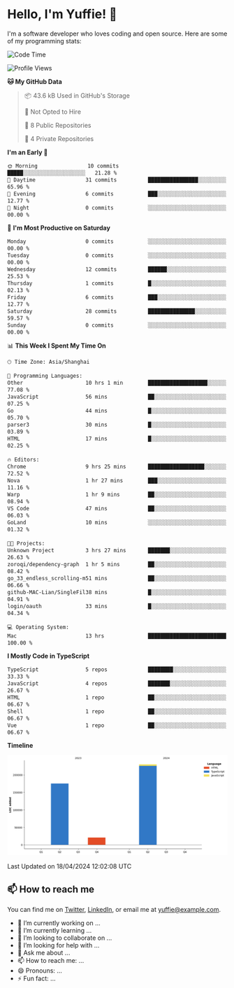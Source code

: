 
# Hello, I'm Yuffie! 👋

I'm a software developer who loves coding and open source. Here are some of my programming stats:

<!--START_SECTION:waka-->
![Code Time](http://img.shields.io/badge/Code%20Time-9%20hrs%2010%20mins-blue)

![Profile Views](http://img.shields.io/badge/Profile%20Views-0-blue)

**🐱 My GitHub Data** 

> 📦 43.6 kB Used in GitHub's Storage 
 > 
> 🚫 Not Opted to Hire
 > 
> 📜 8 Public Repositories 
 > 
> 🔑 4 Private Repositories 
 > 
**I'm an Early 🐤** 

```text
🌞 Morning                10 commits          █████░░░░░░░░░░░░░░░░░░░░   21.28 % 
🌆 Daytime                31 commits          ████████████████░░░░░░░░░   65.96 % 
🌃 Evening                6 commits           ███░░░░░░░░░░░░░░░░░░░░░░   12.77 % 
🌙 Night                  0 commits           ░░░░░░░░░░░░░░░░░░░░░░░░░   00.00 % 
```
📅 **I'm Most Productive on Saturday** 

```text
Monday                   0 commits           ░░░░░░░░░░░░░░░░░░░░░░░░░   00.00 % 
Tuesday                  0 commits           ░░░░░░░░░░░░░░░░░░░░░░░░░   00.00 % 
Wednesday                12 commits          ██████░░░░░░░░░░░░░░░░░░░   25.53 % 
Thursday                 1 commits           █░░░░░░░░░░░░░░░░░░░░░░░░   02.13 % 
Friday                   6 commits           ███░░░░░░░░░░░░░░░░░░░░░░   12.77 % 
Saturday                 28 commits          ███████████████░░░░░░░░░░   59.57 % 
Sunday                   0 commits           ░░░░░░░░░░░░░░░░░░░░░░░░░   00.00 % 
```


📊 **This Week I Spent My Time On** 

```text
🕑︎ Time Zone: Asia/Shanghai

💬 Programming Languages: 
Other                    10 hrs 1 min        ███████████████████░░░░░░   77.08 % 
JavaScript               56 mins             ██░░░░░░░░░░░░░░░░░░░░░░░   07.25 % 
Go                       44 mins             █░░░░░░░░░░░░░░░░░░░░░░░░   05.70 % 
parser3                  30 mins             █░░░░░░░░░░░░░░░░░░░░░░░░   03.89 % 
HTML                     17 mins             █░░░░░░░░░░░░░░░░░░░░░░░░   02.25 % 

🔥 Editors: 
Chrome                   9 hrs 25 mins       ██████████████████░░░░░░░   72.52 % 
Nova                     1 hr 27 mins        ███░░░░░░░░░░░░░░░░░░░░░░   11.16 % 
Warp                     1 hr 9 mins         ██░░░░░░░░░░░░░░░░░░░░░░░   08.94 % 
VS Code                  47 mins             ██░░░░░░░░░░░░░░░░░░░░░░░   06.03 % 
GoLand                   10 mins             ░░░░░░░░░░░░░░░░░░░░░░░░░   01.32 % 

🐱‍💻 Projects: 
Unknown Project          3 hrs 27 mins       ███████░░░░░░░░░░░░░░░░░░   26.63 % 
zoroqi/dependency-graph  1 hr 5 mins         ██░░░░░░░░░░░░░░░░░░░░░░░   08.42 % 
go_33_endless_scrolling-m51 mins             ██░░░░░░░░░░░░░░░░░░░░░░░   06.66 % 
github-MAC-Lian/SingleFil38 mins             █░░░░░░░░░░░░░░░░░░░░░░░░   04.91 % 
login/oauth              33 mins             █░░░░░░░░░░░░░░░░░░░░░░░░   04.34 % 

💻 Operating System: 
Mac                      13 hrs              █████████████████████████   100.00 % 
```

**I Mostly Code in TypeScript** 

```text
TypeScript               5 repos             ████████░░░░░░░░░░░░░░░░░   33.33 % 
JavaScript               4 repos             ███████░░░░░░░░░░░░░░░░░░   26.67 % 
HTML                     1 repo              ██░░░░░░░░░░░░░░░░░░░░░░░   06.67 % 
Shell                    1 repo              ██░░░░░░░░░░░░░░░░░░░░░░░   06.67 % 
Vue                      1 repo              ██░░░░░░░░░░░░░░░░░░░░░░░   06.67 % 
```



**Timeline**

![Lines of Code chart](https://raw.githubusercontent.com/macoswk/macoswk/main/assets/bar_graph.png)


 Last Updated on 18/04/2024 12:02:08 UTC
<!--END_SECTION:waka-->

## 📫 How to reach me

You can find me on [Twitter](https://twitter.com/Yuffie), [LinkedIn](https://www.linkedin.com/in/Yuffie/), or email me at yuffie@example.com.

- 🔭 I’m currently working on ...
- 🌱 I’m currently learning ...
- 👯 I’m looking to collaborate on ...
- 🤔 I’m looking for help with ...
- 💬 Ask me about ...
- 📫 How to reach me: ...
- 😄 Pronouns: ...
- ⚡ Fun fact: ...
